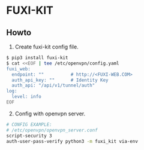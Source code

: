 # FUXI-KIT

## Howto

1. Create fuxi-kit config file.

```sh
$ pip3 install fuxi-kit
$ cat <<EOF | tee /etc/openvpn/config.yaml
fuxi_web:
  endpoint: ""          # http://<FUXI-WEB.COM>
  auth_api_key: ""      # Identity Key
  auth_api: "/api/v1/tunnel/auth"
log:
  level: info
EOF
```

2. Config with openvpn server.

```sh
# CONFIG EXAMPLE:
# /etc/openvpn/openvpn_server.conf
script-security 3
auth-user-pass-verify python3 -m fuxi_kit via-env
```
